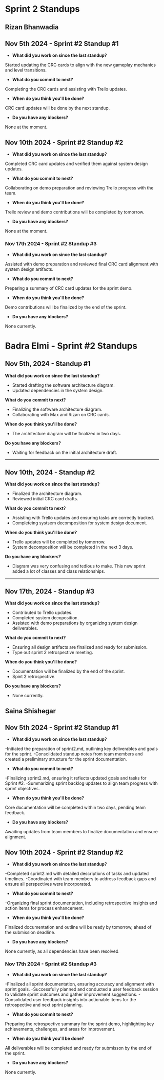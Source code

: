 # Sprint 2 Standups

## Rizan Bhanwadia

## Nov 5th 2024  - Sprint #2 Standup #1
- **What did you work on since the last standup?**

Started updating the CRC cards to align with the new gameplay mechanics and level transitions.

- **What do you commit to next?**

Completing the CRC cards and assisting with Trello updates.

- **When do you think you'll be done?**

CRC card updates will be done by the next standup.

- **Do you have any blockers?**

None at the moment.

## Nov 10th 2024 - Sprint #2 Standup #2
- **What did you work on since the last standup?**

Completed CRC card updates and verified them against system design updates.

- **What do you commit to next?**

Collaborating on demo preparation and reviewing Trello progress with the team.

- **When do you think you'll be done?**

Trello review and demo contributions will be completed by tomorrow.

- **Do you have any blockers?**

None at the moment.

### Nov 17th 2024  - Sprint #2 Standup #3
- **What did you work on since the last standup?**

Assisted with demo preparation and reviewed final CRC card alignment with system design artifacts.

- **What do you commit to next?**

Preparing a summary of CRC card updates for the sprint demo.

- **When do you think you'll be done?**

Demo contributions will be finalized by the end of the sprint.

- **Do you have any blockers?**

None currently.

# Badra Elmi - Sprint #2 Standups

## Nov 5th, 2024 - Standup #1
**What did you work on since the last standup?**  
- Started drafting the software architecture diagram.  
- Updated dependencies in the system design.  

**What do you commit to next?**  
- Finalizing the software architecture diagram.  
- Collaborating with Max and Rizan on CRC cards.  

**When do you think you'll be done?**  
- The architecture diagram will be finalized in two days.  

**Do you have any blockers?**  
- Waiting for feedback on the initial architecture draft.  

---

## Nov 10th, 2024 - Standup #2
**What did you work on since the last standup?**  
- Finalized the architecture diagram.  
- Reviewed initial CRC card drafts.  

**What do you commit to next?**  
- Assisting with Trello updates and ensuring tasks are correctly tracked.
- Completeing systsem decomposition for system design document.

**When do you think you'll be done?**  
- Trello updates will be completed by tomorrow.
- System decomposition will be completed in the next 3 days.  

**Do you have any blockers?**  
- Diagram was very confusing and tedious to make. This new sprint added a lot of classes and class relationships.

---

## Nov 17th, 2024 - Standup #3
**What did you work on since the last standup?**  
- Contributed to Trello updates.
- Completed system decoposition.
- Assisted with demo preparations by organizing system design deliverables.  

**What do you commit to next?**  
- Ensuring all design artifacts are finalized and ready for submission.
- Type out sprint 2 retrospective meeting. 

**When do you think you'll be done?**  
- Documentation will be finalized by the end of the sprint.
- Spint 2 retrospective.

**Do you have any blockers?**  
- None currently.


## Saina Shishegar

## Nov 5th 2024  - Sprint #2 Standup #1
- **What did you work on since the last standup?**

-Initiated the preparation of sprint2.md, outlining key deliverables and goals for the sprint.
-Consolidated standup notes from team members and created a preliminary structure for the sprint documentation.

- **What do you commit to next?**

-Finalizing sprint2.md, ensuring it reflects updated goals and tasks for Sprint #2.
-Summarizing sprint backlog updates to align team progress with sprint objectives.

- **When do you think you'll be done?**

Core documentation will be completed within two days, pending team feedback.

- **Do you have any blockers?**

Awaiting updates from team members to finalize documentation and ensure alignment.

## Nov 10th 2024 - Sprint #2 Standup #2
- **What did you work on since the last standup?**

-Completed sprint2.md with detailed descriptions of tasks and updated timelines.
-Coordinated with team members to address feedback gaps and ensure all perspectives were incorporated.

- **What do you commit to next?**

-Organizing final sprint documentation, including retrospective insights and action items for process enhancement.

- **When do you think you'll be done?**

Finalized documentation and outline will be ready by tomorrow, ahead of the submission deadline.

- **Do you have any blockers?**

None currently, as all dependencies have been resolved.

### Nov 17th 2024  - Sprint #2 Standup #3
- **What did you work on since the last standup?**

-Finalized all sprint documentation, ensuring accuracy and alignment with sprint goals.
-Successfully planned and conducted a user feedback session to validate sprint outcomes and gather improvement suggestions.
-Consolidated user feedback insights into actionable items for the retrospective and next sprint planning.

- **What do you commit to next?**

Preparing the retrospective summary for the sprint demo, highlighting key achievements, challenges, and areas for improvement.

- **When do you think you'll be done?**

All deliverables will be completed and ready for submisson by the end of the sprint.

- **Do you have any blockers?**

None currently.
